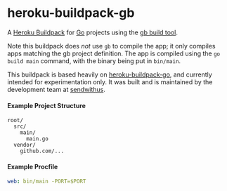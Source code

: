 # heroku-buildpack-gb

A [Heroku Buildpack](https://devcenter.heroku.com/articles/buildpacks) for [Go](https://golang.org/) projects using the [gb build tool](https://github.com/constabulary/gb).

Note this buildpack does *not* use `gb` to compile the app; it only compiles apps matching the gb project definition. The app is compiled using the `go build main` command, with the binary being put in `bin/main`.

This buildpack is based heavily on [heroku-buildpack-go](https://github.com/heroku/heroku-buildpack-go), and currently intended for experimentation only. It was built and is maintained by the development team at [sendwithus](https://www.sendwithus.com).

#### Example Project Structure
```
root/
  src/
    main/
      main.go
  vendor/
    github.com/...
```

#### Example Procfile
```yaml
web: bin/main -PORT=$PORT
```
